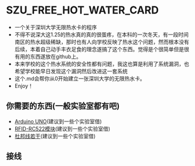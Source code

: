 # SZU_FREE_HOT_WATER_CARD
* 一个关于深圳大学无限热水卡的程序  
* 不得不说深大这1.25的热水真的真的很蛋疼，在本科的一次冬天，有一段时间南区的热水超级稀缺，那时也有人向学校反映了热水这个问题，然而根本没有后续，本着自己动手丰衣足食的理念遂搞了这个东西。觉得是个很简单但是很有用的东西遂放在github上。  
* 本来学校的这个热水系统的安全性都有问题，我这也算是利用了系统漏洞，也希望学校能早日发现这个漏洞然后改进这一套系统  
* 这个.md会帮你从0开始建立一张深圳大学的无限热水卡。 
* Enjoy！  
## 你需要的东西(一般实验室都有吧)  
* [Arduino UNO](https://detail.tmall.com/item.htm?spm=a230r.1.14.188.4a8b6558Hnbkz0&id=538662184250&ns=1&abbucket=3)(建议到一些个实验室借)  
* [RFID-RC522模块](https://detail.tmall.com/item.htm?spm=a1z10.3-b.w4011-18192725132.20.590870f78XwZd1&id=44161034569&rn=9beb21db6e84df614ce05818fbe8710d&abbucket=4)(建议到一些个实验室借)
* [杜邦线若干](https://detail.tmall.com/item.htm?spm=a1z10.3-b.w4011-18192725132.51.4e1070f7uvIIqy&id=524695046876&rn=438a65fd5e11461cd5baa0c7e35e6f7b&abbucket=4&sku_properties=122216547:20213)(建议到一些个实验室借)  
  
## 接线   


